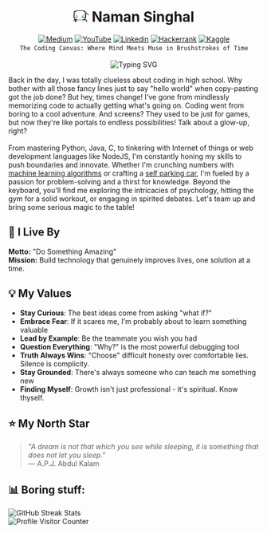 <h1 align="center">
    <img src="https://github.com/namansnghl/namansnghl/blob/main/media/cinnamorollwave.gif" width="30">
    Naman Singhal
</h1>
<div align="center">
    <a href="https://medium.com/@naman_snghl" target="_blank"><img src="https://img.shields.io/badge/Medium-12100E?logo=medium&logoColor=white" alt="Medium"></a>
    <a href="https://www.youtube.com/@namansnghl" target="_blank"><img src="https://img.shields.io/badge/YouTube-%23FF0000.svg?logo=YouTube&logoColor=white" alt="YouTube"></a>
    <a href="https://www.linkedin.com/in/namansnghl/" target="_blank"><img src="https://img.shields.io/badge/Linkedin-0077B5.svg?logo=Linkedin&logoColor=white" alt="Linkedin"></a>
    <a href="https://www.hackerrank.com/profile/namansnghl" target="_blank"><img src="https://img.shields.io/badge/-Hackerrank-2EC866?logo=HackerRank&logoColor=white" alt="Hackerrank"></a>
    <a href="https://www.kaggle.com/naman99" target="_blank"><img src="https://img.shields.io/badge/Kaggle-20BEFF?logo=Kaggle&logoColor=white" alt="Kaggle"></a>
</div>

<div align="center">
    <code>The Coding Canvas: Where Mind Meets Muse in Brushstrokes of Time</code>
</div>
<br>

<div align="center">
  <img src="https://readme-typing-svg.demolab.com?font=Fira+Code&size=30&duration=3000&pause=300&color=00EBEB&center=true&random=true&width=500&lines=Software+Engineer;Data+Alchemist;Philosophy;Gardener;Poet;Painter;Potterhead" alt="Typing SVG"/>
</div>

<p>
    Back in the day, I was totally clueless about coding in high school. Why bother with all those fancy lines just to say "hello world" when copy-pasting got the job done? But hey, times change! I've gone from mindlessly memorizing code to actually getting what's going on. Coding went from boring to a cool adventure. And screens? They used to be just for games, but now they're like portals to endless possibilities! Talk about a glow-up, right?
<br><br>
    From mastering Python, Java, C, to tinkering with Internet of things or web development languages like NodeJS, I'm constantly honing my skills to push boundaries and innovate. Whether I'm crunching numbers with <a href="https://github.com/namansnghl/SQLify">machine learning algorithms</a> or crafting a <a href="https://youtube.com/shorts/t36TyZs9H4g?si=kJ3ZES4msUqVkwO6">self parking car</a>, I'm fueled by a passion for problem-solving and a thirst for knowledge. Beyond the keyboard, you'll find me exploring the intricacies of psychology, hitting the gym for a solid workout, or engaging in spirited debates. Let's team up and bring some serious magic to the table!
</p>

<h2>🎯 I Live By</h2>
<p><strong>Motto:</strong> "Do Something Amazing"<br><strong>Mission:</strong> Build technology that genuinely improves lives, one solution at a time.</p>

<h2>💡 My Values</h2>
<ul>
  <li><strong>Stay Curious</strong>: The best ideas come from asking "what if?"</li>
  <li><strong>Embrace Fear</strong>: If it scares me, I'm probably about to learn something valuable</li>
  <li><strong>Lead by Example</strong>: Be the teammate you wish you had</li>
  <li><strong>Question Everything</strong>: "Why?" is the most powerful debugging tool</li>
  <li><strong>Truth Always Wins</strong>: "Choose" difficult honesty over comfortable lies. Silence is complicity.</li>
  <li><strong>Stay Grounded</strong>: There's always someone who can teach me something new</li>
  <li><strong>Finding Myself</strong>: Growth isn't just professional - it's spiritual. Know thyself.</li>
</ul>

<h2>⭐ My North Star</h2>
<blockquote>
  <p><em>"A dream is not that which you see while sleeping, it is something that does not let you sleep."</em><br>
  — A.P.J. Abdul Kalam</p>
</blockquote>


<h2>📊 Boring stuff:</h2>
<div align="left">
  <img src="https://github-readme-streak-stats-eight.vercel.app/?user=namansnghl&mode=weekly" alt="GitHub Streak Stats" width="38%" />
<br>
  <img src="https://komarev.com/ghpvc/?username=namansnghl&label=Profile%20Views&color=0e75b6&style=flat" alt="Profile Visitor Counter" />
</div>
